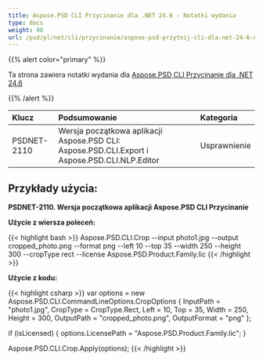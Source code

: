 ```yaml
---
title: Aspose.PSD CLI Przycinanie dla .NET 24.6 - Notatki wydania
type: docs
weight: 90
url: /psd/pl/net/cli/przycinanie/aspose-psd-przytnij-cli-dla-net-24-6-notatki-wydania/
---
```


{{% alert color="primary" %}}

Ta strona zawiera notatki wydania dla [Aspose.PSD CLI Przycinanie dla .NET 24.6](https://www.nuget.org/packages/Aspose.PSD.CLI.Crop/)

{{% /alert %}}

| **Klucz**    | **Podsumowanie**                                                                            | **Kategoria** |
|:------------|:--------------------------------------------------------------------------------------------|:-------------|
| PSDNET-2110 | Wersja początkowa aplikacji Aspose.PSD CLI: Aspose.PSD.CLI.Export i Aspose.PSD.CLI.NLP.Editor | Usprawnienie |


## **Przykłady użycia:**

**PSDNET-2110. Wersja początkowa aplikacji Aspose.PSD CLI Przycinanie**

**Użycie z wiersza poleceń:**

{{< highlight bash >}}
Aspose.PSD.CLI.Crop --input photo1.jpg --output cropped_photo.png --format png --left 10 --top 35 --width 250 --height 300 --cropType rect --license Aspose.PSD.Product.Family.lic
{{< /highlight >}}

**Użycie z kodu:**

{{< highlight csharp >}}
var options = new Aspose.PSD.CLI.CommandLineOptions.CropOptions
{
    InputPath = "photo1.jpg",
    CropType = CropType.Rect,
    Left = 10,
    Top = 35,
    Width = 250,
    Height = 300,
    OutputPath = "cropped_photo.png",
    OutputFormat = "png"
};


if (isLicensed)
{
    options.LicensePath = "Aspose.PSD.Product.Family.lic";
}

Aspose.PSD.CLI.Crop.Apply(options);
{{< /highlight >}}
